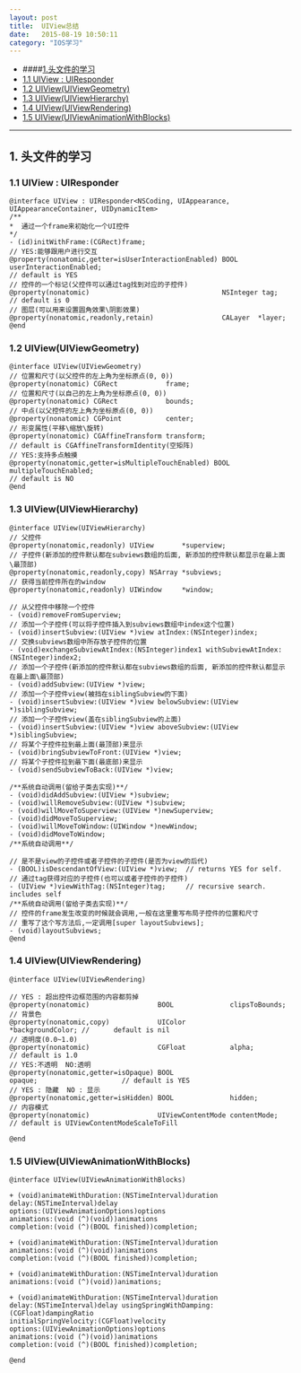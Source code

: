 ```yaml
---
layout: post
title:  UIView总结
date:   2015-08-19 10:50:11
category: "IOS学习"
---
```

* ####[1.头文件的学习](#1) 
* [1.1 UIView : UIResponder](#1.1) 
* [1.2 UIView(UIViewGeometry)](#1.2) 
* [1.3 UIView(UIViewHierarchy)](#1.3)
* [1.4 UIView(UIViewRendering)](#1.4) 
* [1.5 UIView(UIViewAnimationWithBlocks)](#1.5) 

---


<h2 id="1"> 1. 头文件的学习</h2> 


<h3 id="1.1"> 1.1 UIView : UIResponder</h3> 
 
 	@interface UIView : UIResponder<NSCoding, UIAppearance,
 	UIAppearanceContainer, UIDynamicItem>
 	/**
 	*  通过一个frame来初始化一个UI控件
 	*/
 	- (id)initWithFrame:(CGRect)frame;
 	// YES:能够跟用户进行交互
 	@property(nonatomic,getter=isUserInteractionEnabled) BOOL userInteractionEnabled;  
 	// default is YES
 	// 控件的一个标记(父控件可以通过tag找到对应的子控件)
 	@property(nonatomic)                                 NSInteger tag;                
 	// default is 0
 	// 图层(可以用来设置圆角效果\阴影效果)
 	@property(nonatomic,readonly,retain)                 CALayer  *layer;
 	@end

 
<h3 id="1.2"> 1.2 UIView(UIViewGeometry)</h3> 

	@interface UIView(UIViewGeometry)
	// 位置和尺寸(以父控件的左上角为坐标原点(0, 0))
	@property(nonatomic) CGRect            frame;
	// 位置和尺寸(以自己的左上角为坐标原点(0, 0))
	@property(nonatomic) CGRect            bounds;
	// 中点(以父控件的左上角为坐标原点(0, 0))
	@property(nonatomic) CGPoint           center;      
	// 形变属性(平移\缩放\旋转)
	@property(nonatomic) CGAffineTransform transform;   
	// default is CGAffineTransformIdentity(空矩阵)
	// YES:支持多点触摸
	@property(nonatomic,getter=isMultipleTouchEnabled) BOOL multipleTouchEnabled;   
	// default is NO
	@end

<h3 id="1.3"> 1.3 UIView(UIViewHierarchy)</h3> 

	@interface UIView(UIViewHierarchy)
	// 父控件
	@property(nonatomic,readonly) UIView       *superview;
	// 子控件(新添加的控件默认都在subviews数组的后面, 新添加的控件默认都显示在最上面\最顶部)
	@property(nonatomic,readonly,copy) NSArray *subviews;
	// 获得当前控件所在的window
	@property(nonatomic,readonly) UIWindow     *window;
	
	// 从父控件中移除一个控件
	- (void)removeFromSuperview;
	// 添加一个子控件(可以将子控件插入到subviews数组中index这个位置)
	- (void)insertSubview:(UIView *)view atIndex:(NSInteger)index;
	// 交换subviews数组中所存放子控件的位置
	- (void)exchangeSubviewAtIndex:(NSInteger)index1 withSubviewAtIndex:(NSInteger)index2;
	// 添加一个子控件(新添加的控件默认都在subviews数组的后面, 新添加的控件默认都显示在最上面\最顶部)
	- (void)addSubview:(UIView *)view;
	// 添加一个子控件view(被挡在siblingSubview的下面)
	- (void)insertSubview:(UIView *)view belowSubview:(UIView *)siblingSubview;
	// 添加一个子控件view(盖在siblingSubview的上面)
	- (void)insertSubview:(UIView *)view aboveSubview:(UIView *)siblingSubview;
	// 将某个子控件拉到最上面(最顶部)来显示
	- (void)bringSubviewToFront:(UIView *)view;
	// 将某个子控件拉到最下面(最底部)来显示
	- (void)sendSubviewToBack:(UIView *)view;
	
	/**系统自动调用(留给子类去实现)**/
	- (void)didAddSubview:(UIView *)subview;
	- (void)willRemoveSubview:(UIView *)subview;
	- (void)willMoveToSuperview:(UIView *)newSuperview;
	- (void)didMoveToSuperview;
	- (void)willMoveToWindow:(UIWindow *)newWindow;
	- (void)didMoveToWindow;
	/**系统自动调用**/
	
	// 是不是view的子控件或者子控件的子控件(是否为view的后代)
	- (BOOL)isDescendantOfView:(UIView *)view;  // returns YES for self.
	// 通过tag获得对应的子控件(也可以或者子控件的子控件)
	- (UIView *)viewWithTag:(NSInteger)tag;     // recursive search. includes self
	/**系统自动调用(留给子类去实现)**/
	// 控件的frame发生改变的时候就会调用,一般在这里重写布局子控件的位置和尺寸
	// 重写了这个写方法后,一定调用[super layoutSubviews];
	- (void)layoutSubviews;
	@end

<h3 id="1.4"> 1.4 UIView(UIViewRendering)</h3> 
 
 	@interface UIView(UIViewRendering)
 	
 	// YES : 超出控件边框范围的内容都剪掉
 	@property(nonatomic)                 BOOL              clipsToBounds;
 	// 背景色
 	@property(nonatomic,copy)            UIColor          *backgroundColor; //  	default is nil
 	// 透明度(0.0~1.0)
 	@property(nonatomic)                 CGFloat           alpha;                      // default is 1.0
 	// YES:不透明  NO:透明
 	@property(nonatomic,getter=isOpaque) BOOL             
 	opaque;                     // default is YES
 	// YES : 隐藏  NO : 显示
 	@property(nonatomic,getter=isHidden) BOOL              hidden;
 	// 内容模式
 	@property(nonatomic)                 UIViewContentMode contentMode;                // default is UIViewContentModeScaleToFill
 	
 	@end


 
<h3 id="1.5"> 1.5 UIView(UIViewAnimationWithBlocks)</h3> 

	@interface UIView(UIViewAnimationWithBlocks)
	
	+ (void)animateWithDuration:(NSTimeInterval)duration 
	delay:(NSTimeInterval)delay 
	options:(UIViewAnimationOptions)options 
	animations:(void (^)(void))animations 
	completion:(void (^)(BOOL finished))completion;
	
	+ (void)animateWithDuration:(NSTimeInterval)duration 
	animations:(void (^)(void))animations 
	completion:(void (^)(BOOL finished))completion;
	
	+ (void)animateWithDuration:(NSTimeInterval)duration 
	animations:(void (^)(void))animations;
	
	+ (void)animateWithDuration:(NSTimeInterval)duration 
	delay:(NSTimeInterval)delay usingSpringWithDamping:(CGFloat)dampingRatio 
	initialSpringVelocity:(CGFloat)velocity 
	options:(UIViewAnimationOptions)options 
	animations:(void (^)(void))animations 
	completion:(void (^)(BOOL finished))completion;
	
	@end
